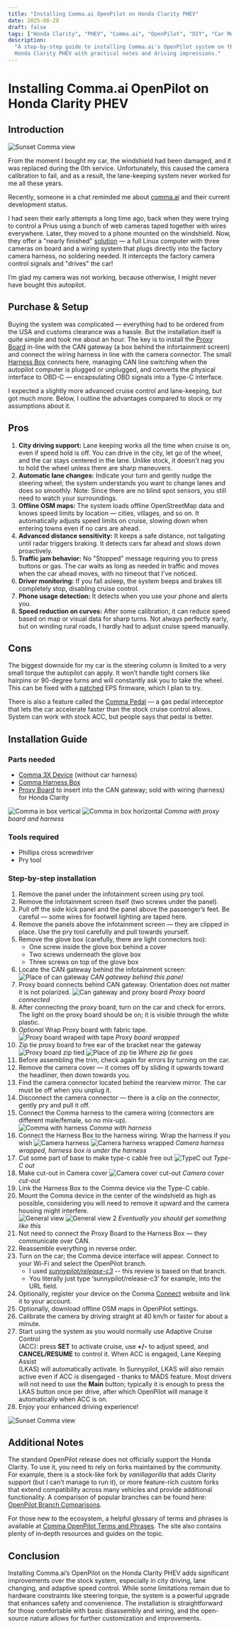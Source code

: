 ```yaml
---
title: "Installing Comma.ai OpenPilot on Honda Clarity PHEV"
date: 2025-08-28
draft: false
tags: ["Honda Clarity", "PHEV", "Comma.ai", "OpenPilot", "DIY", "Car Mods"]
description:
  "A step-by-step guide to installing Comma.ai's OpenPilot system on the \
  Honda Clarity PHEV with practical notes and driving impressions."
---
```


# Installing Comma.ai OpenPilot on Honda Clarity PHEV

## Introduction

![Sunset Comma view](/blog/comma/resources/IMG_3878_wide.jpg)

From the moment I bought my car, the windshield had been damaged, and it was
replaced during the 0th service. Unfortunately, this caused the camera calibration
to fail, and as a result, the lane-keeping system never worked for me all these years.

Recently, someone in a chat reminded me about
[comma.ai](https://comma.ai/) and their current development status.

I had seen their early attempts a long time ago, back when they were trying to
control a Prius using a bunch of web cameras taped together with wires everywhere.
Later, they moved to a phone mounted on the windshield. Now, they offer a
"nearly finished" [solution](https://comma.ai/shop/comma-3x) — a full Linux
computer with three cameras on board and a wiring system that plugs directly
into the factory camera harness, no soldering needed. It intercepts the factory
camera control signals and "drives" the car!

I’m glad my camera was not working, because otherwise, I might never have bought
this autopilot.

## Purchase & Setup

Buying the system was complicated — everything had to be ordered from the USA and
customs clearance was a hassle. But the installation itself is quite simple and
took me about an hour.
The key is to install the
[Proxy Board](https://shop.retropilot.org/product/honda-clarity-proxy-board-kit/)
in-line with the CAN gateway (a box behind the infortainment screen) and connect
the wiring harness in line with the camera connector. The small
[Harness Box](https://comma.ai/shop/harness-box) connects here, managing CAN line
switching when the autopilot computer is plugged or unplugged, and converts the
physical interface to OBD-C — encapsulating OBD signals into a Type-C interface.

I expected a slightly more advanced cruise control and lane-keeping, but got much
more. Below, I outline the advantages compared to stock or my assumptions about it.

## Pros

1. **City driving support:** Lane keeping works all the time when cruise is on,
   even if speed hold is off. You can drive in the city, let go of the wheel, and
   the car stays centered in the lane. Unlike stock, it doesn't nag you to hold
   the wheel unless there are sharp maneuvers.
2. **Automatic lane changes:** Indicate your turn and gently nudge the steering
   wheel; the system understands you want to change lanes and does so smoothly.
   Note: Since there are no blind spot sensors, you still need to watch your
   surroundings.
3. **Offline OSM maps:** The system loads offline OpenStreetMap data and knows
   speed limits by location — cities, villages, and so on. It automatically
   adjusts speed limits on cruise, slowing down when entering towns even if no
   cars are ahead.
4. **Advanced distance sensitivity:** It keeps a safe distance, not tailgating
   until radar triggers braking. It detects cars far ahead and slows down
   proactively.
5. **Traffic jam behavior:** No "Stopped" message requiring you to press buttons
   or gas. The car waits as long as needed in traffic and moves when the car ahead
   moves, with no timeout that I've noticed.
6. **Driver monitoring:** If you fall asleep, the system beeps and brakes till
   completely stop, disabling cruise control.
7. **Phone usage detection:** It detects when you use your phone and alerts you.
8. **Speed reduction on curves:** After some calibration, it can reduce speed
   based on map or visual data for sharp turns. Not always perfectly early, but on
   winding rural roads, I hardly had to adjust cruise speed manually.

## Cons

The biggest downside for my car is the steering column is limited to a very small
torque the autopilot can apply. It won’t handle tight corners like hairpins or
90-degree turns and will constantly ask you to take the wheel. This can be fixed
with a [patched](https://wirelessnet2.medium.com/eps-fw-modifications-for-the-honda-clarity-39990-trw-a020-beta-373b3e7ba528)
EPS firmware, which I plan to try.

There is also a feature called the
[Comma Pedal](https://www.etsy.com/de-en/listing/952895642/openpilot-comma-pedal-toyota-honda-gm-vw?ls=s&ga_order=most_relevant&ga_search_type=all&ga_view_type=gallery&ga_search_query=beartech+honda+pedal&ref=sr_gallery-1-9&nob=1&content_source=6d0515b4-a6f2-4555-b42f-53c31f66a636%253Acbee4559f0abd99bdc3b20ad887711154c52014f&organic_search_click=1&logging_key=6d0515b4-a6f2-4555-b42f-53c31f66a636%3Acbee4559f0abd99bdc3b20ad887711154c52014f&variation0=4797921102)
— a gas pedal interceptor that lets the car accelerate faster than the stock
cruise control allows. System can work with stock ACC, but people says that pedal
is better.

## Installation Guide

### Parts needed

- [Comma 3X Device](https://comma.ai/shop/comma-3x) (without car harness)
- [Comma Harness Box](https://comma.ai/shop/harness-box)
- [Proxy Board](https://shop.retropilot.org/product/honda-clarity-proxy-board-kit/)
  to insert into the CAN gateway; sold with wiring (harness) for Honda Clarity

![Comma in box vertical](/blog/comma/resources/IMG_3846.jpeg)
![Comma in box horizontal](/blog/comma/resources/IMG_3847.jpeg)
_Comma with proxy board and harness_

### Tools required

- Phillips cross screwdriver
- Pry tool

### Step-by-step installation

1. Remove the panel under the infotainment screen using pry tool.  
2. Remove the infotainment screen itself (two screws under the panel).
3. Pull off the side kick panel and the panel above the passenger’s feet. Be
    careful — some wires for footwell lighting are taped here.  
4. Remove the panels above the infotainment screen — they are clipped in place.
   Use the pry tool carefully and pull towards yourself.  
5. Remove the glove box (carefully, there are light connectors too):
    - One screw inside the glove box behind a cover
    - Two screws underneath the glove box
    - Three screws on top of the glove box  
6. Locate the CAN gateway behind the infotainment screen:
    ![Place of can gateway](/blog/comma/resources/IMG_3853.jpeg)
    *CAN gateway behind this panel*
7. Proxy board connects behind CAN gateway. Orientation does not matter it is
    not polarized.
    ![Can gateway and proxy board](/blog/comma/resources/IMG_3852.jpeg)
    *Proxy board connected*
8. After connecting the proxy board, turn on the car and check for errors.
   The light on the proxy board should be on; it is visible through the white plastic.
9. *Optional* Wrap Proxy board with fabric tape.
    ![Proxy board wraped with tape](/blog/comma/resources/IMG_3855.jpeg)
    *Proxy board wrapped*
10. Zip tie proxy board to free ear of the bracket near the gateway
    ![Proxy board zip tied](/blog/comma/resources/IMG_3856.jpeg)
    ![Place of zip tie](/blog/comma/resources/IMG_3857.jpeg)
    *Where zip tie goes*
11. Before assembling the trim, check again for errors by turning on the car.
12. Remove the camera cover — it comes off by sliding it upwards toward the
    headliner, then down towards you.
13. Find the camera connector located behind the rearview mirror. The car must
    be off when you unplug it.  
14. Disconnect the camera connector — there is a clip on the connector, gently
    pry and pull it off.  
15. Connect the Comma harness to the camera wiring (connectors are different
    male/female, so no mix-up).  
    ![Comma with harness](/blog/comma/resources/IMG_3851.jpeg)
    *Comma with harness*
16. Connect the Harness Box to the harness wiring. Wrap the harness if you wish
    ![Camera harness](/blog/comma/resources/IMG_3867.jpeg)
    ![Camera harness wrapped](/blog/comma/resources/IMG_3868.jpeg)
    *Camera harness wrapped, harness box is under the harness*
17. Cut some part of base to make type-c cable free out
    ![TypeC out](/blog/comma/resources/IMG_3869.jpeg)
    *Type-C out*
18. Make cut-out in Camera cover
    ![Camera cover cut-out](/blog/comma/resources/IMG_3870.jpeg)
    *Camera cover cut-out*
19. Link the Harness Box to the Comma device via the Type-C cable.  
20. Mount the Comma device in the center of the windshield as high as possible,
    considering you will need to remove it upward and the camera housing might
    interfere.  
    ![General view](/blog/comma/resources/IMG_3872.jpeg)
    ![General view 2](/blog/comma/resources/IMG_3873.jpeg)
    *Eventually you should get something like this*
21. Not need to connect the Proxy Board to the Harness Box — they communicate
    over CAN.  
22. Reassemble everything in reverse order.  
23. Turn on the car; the Comma device interface will appear. Connect to your
    Wi-Fi and select the OpenPilot branch.
    - I used _[sunnypilot/release-c3](https://github.com/sunnypilot/sunnypilot/tree/release-c3)_
      -- this review is based on that branch.
    - You literally just type ‘sunnypilot/release-c3‘ for example, into the
    URL field.  
24. Optionally, register your device on the Comma [Connect](https://connect.comma.ai)
    website and link it to your account.  
25. Optionally, download offline OSM maps in OpenPilot settings.  
26. Calibrate the camera by driving straight at 40 km/h or faster for about a
    minute.  
27. Start using the system as you would normally use Adaptive Cruise Control  
    (ACC): press **SET** to activate cruise, use **+/-** to adjust speed, and  
    **CANCEL/RESUME** to control it. When ACC is engaged, Lane Keeping Assist  
    (LKAS) will automatically activate. In Sunnypilot, LKAS will also remain  
    active even if ACC is disengaged - thanks to MADS feature. Most drivers will
    not need to use the **Main** button; typically it is enough to press the
    LKAS button once per drive, after which OpenPilot will manage it
    automatically when ACC is on.
28. Enjoy your enhanced driving experience!

![Sunset Comma view](/blog/comma/resources/IMG_3878.jpeg)

## Additional Notes

The standard OpenPilot release does not officially support the Honda Clarity. To
use it, you need to rely on forks maintained by the community. For example, there
is a stock-like fork by _vanillagorilla_ that adds Clarity support (but I can't
manage to run it), or more feature-rich custom forks that extend compatibility
across many vehicles and provide additional functionality.
A comparison of popular branches can be found
here: [OpenPilot Branch Comparisons](https://bderkhan.com/openpilot-branch-comparisons/).

For those new to the ecosystem, a helpful glossary of terms and phrases is
available at [Comma OpenPilot Terms and Phrases](https://bderkhan.com/comma-openpilot-terms-and-phrases/).
The site also contains plenty of in‑depth resources and guides on the topic.

## Conclusion

Installing Comma.ai’s OpenPilot on the Honda Clarity PHEV adds significant
improvements over the stock system, especially in city driving, lane changing,
and adaptive speed control. While some limitations remain due to hardware
constraints like steering torque, the system is a powerful upgrade that enhances
safety and convenience. The installation is straightforward for those
comfortable with basic disassembly and wiring, and the open-source nature allows
for further customization and improvements.
